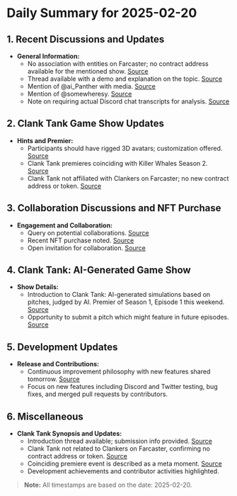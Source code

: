# Daily Summary for 2025-02-20

## 1. Recent Discussions and Updates
- **General Information:**
  - No association with entities on Farcaster; no contract address available for the mentioned show. [Source](https://twitter.com/dankvr/status/1892599842121121964)
  - Thread available with a demo and explanation on the topic. [Source](https://twitter.com/dankvr/status/1892369704011928003)
  - Mention of @ai_Panther with media. [Source](https://twitter.com/shawmakesmagic/status/1892640591533498614)
  - Mention of @somewheresy. [Source](https://twitter.com/shawmakesmagic/status/1892640311207149700)
  - Note on requiring actual Discord chat transcripts for analysis. [Source](https://discord.com/channels/1253563208833433701/1326603270893867064)

## 2. Clank Tank Game Show Updates
- **Hints and Premier:**
  - Participants should have rigged 3D avatars; customization offered. [Source](https://twitter.com/dankvr/status/1892691751825023156)
  - Clank Tank premieres coinciding with Killer Whales Season 2. [Source](https://twitter.com/dankvr/status/1892639440746455410)
  - Clank Tank not affiliated with Clankers on Farcaster; no new contract address or token. [Source](https://twitter.com/dankvr/status/1892605919722119622)

## 3. Collaboration Discussions and NFT Purchase
- **Engagement and Collaboration:**
  - Query on potential collaborations. [Source](https://twitter.com/dankvr/status/1892620184440967361)
  - Recent NFT purchase noted. [Source](https://twitter.com/dankvr/status/1892610185446789533)
  - Open invitation for collaboration. [Source](https://twitter.com/dankvr/status/1892592123867771380)

## 4. Clank Tank: AI-Generated Game Show
- **Show Details:**
  - Introduction to Clank Tank: AI-generated simulations based on pitches, judged by AI. Premier of Season 1, Episode 1 this weekend. [Source](https://twitter.com/dankvr/status/1892368180791607741)
  - Opportunity to submit a pitch which might feature in future episodes. [Source](https://twitter.com/dankvr/status/1892370565282791629)

## 5. Development Updates
- **Release and Contributions:**
  - Continuous improvement philosophy with new features shared tomorrow. [Source](https://twitter.com/dankvr/status/1892369282148803006)
  - Focus on new features including Discord and Twitter testing, bug fixes, and merged pull requests by contributors.

## 6. Miscellaneous
- **Clank Tank Synopsis and Updates:**
  - Introduction thread available; submission info provided. [Source](https://twitter.com/dankvr/status/1892370162407329859)
  - Clank Tank not related to Clankers on Farcaster, confirming no contract address or token. [Source](https://twitter.com/dankvr/status/1892605919722119622)
  - Coinciding premiere event is described as a meta moment. [Source](https://twitter.com/dankvr/status/1892639440746455410)
  - Development achievements and contributor activities highlighted.

> **Note:** All timestamps are based on the date: 2025-02-20.
